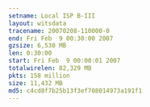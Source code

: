 ```yaml
---
setname: Local ISP B-III
layout: witsdata
tracename: 20070208-110000-0
end: Fri Feb  9 00:30:00 2007
gzsize: 6,530 MB
len: 0:30:00
start: Fri Feb  9 00:00:01 2007
totalwirelen: 82,329 MB
pkts: 158 million
size: 11,432 MB
md5: c4cd8f7b25b13f3ef708014973a191f1
---
```

